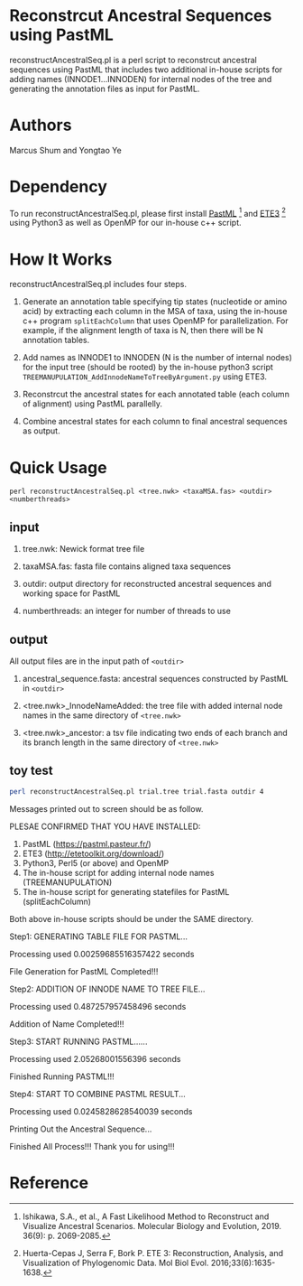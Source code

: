 # Reconstrcut Ancestral Sequences using PastML

reconstructAncestralSeq.pl is a perl script to reconstrcut ancestral sequences using PastML
that includes two additional in-house scripts for adding names (INNODE1...INNODEN) for internal nodes of the tree 
and generating the annotation files as input for PastML.


# Authors

Marcus Shum and Yongtao Ye

# Dependency

To run reconstructAncestralSeq.pl, please first install [PastML](https://github.com/evolbioinfo/pastml) [^1] and [ETE3](http://etetoolkit.org/new_download/) [^2]
using Python3 as well as OpenMP for our in-house c++ script.

# How It Works 

reconstructAncestralSeq.pl includes four steps.

1) Generate an annotation table specifying tip states (nucleotide or amino acid) by extracting each column in the MSA of taxa, 
using the in-house c++ program `splitEachColumn` that uses OpenMP for parallelization. 
For example, if the alignment length of taxa is N, then there will be N annotation tables.


2) Add names as INNODE1 to INNODEN (N is the number of internal nodes) for the input tree (should be rooted)
by the in-house python3 script `TREEMANUPULATION_AddInnodeNameToTreeByArgument.py` using ETE3.

3) Reconstrcut the ancestral states for each annotated table (each column of alignment) using PastML parallelly.

4) Combine ancestral states for each column to final ancestral sequences as output.

# Quick Usage

`perl reconstructAncestralSeq.pl <tree.nwk> <taxaMSA.fas> <outdir> <numberthreads>`

## input 
1) tree.nwk: Newick format tree file
  
2) taxaMSA.fas: fasta file contains aligned taxa sequences
  
3) outdir: output directory for reconstructed ancestral sequences and working space for PastML
  
4) numberthreads: an integer for number of threads to use

## output 
All output files are in the input path of `<outdir>`
  
1) ancestral_sequence.fasta: ancestral sequences constructed by PastML in `<outdir>`
  
2) <tree.nwk>\_InnodeNameAdded: the tree file with added internal node names in the same directory of `<tree.nwk>`
  
3) <tree.nwk>\_ancestor: a tsv file indicating two ends of each branch and its branch length in the same directory of `<tree.nwk>`

## toy test

```bash
perl reconstructAncestralSeq.pl trial.tree trial.fasta outdir 4
```

Messages printed out to screen should be as follow.
 
PLESAE CONFIRMED THAT YOU HAVE INSTALLED:
1. PastML (https://pastml.pasteur.fr/)
2. ETE3 (http://etetoolkit.org/download/)
3. Python3, Perl5 (or above) and OpenMP
4. The in-house script for adding internal node names (TREEMANUPULATION)
5. The in-house script for generating statefiles for PastML (splitEachColumn)

Both above in-house scripts should be under the SAME directory.

Step1: GENERATING TABLE FILE FOR PASTML...

Processing used 0.00259685516357422 seconds

File Generation for PastML Completed!!!

Step2: ADDITION OF INNODE NAME TO TREE FILE...

Processing used 0.487257957458496 seconds

Addition of Name Completed!!!

Step3: START RUNNING PASTML......

Processing used 2.05268001556396 seconds

Finished Running PASTML!!!

Step4: START TO COMBINE PASTML RESULT...

Processing used 0.0245828628540039 seconds

Printing Out the Ancestral Sequence...

Finished All Process!!! Thank you for using!!!

# Reference
[^1]: Ishikawa, S.A., et al., A Fast Likelihood Method to Reconstruct and Visualize Ancestral Scenarios. Molecular Biology and Evolution, 2019. 36(9): p. 2069-2085.
[^2]: Huerta-Cepas J, Serra F, Bork P. ETE 3: Reconstruction, Analysis, and Visualization of Phylogenomic Data. Mol Biol Evol. 2016;33(6):1635-1638. 
